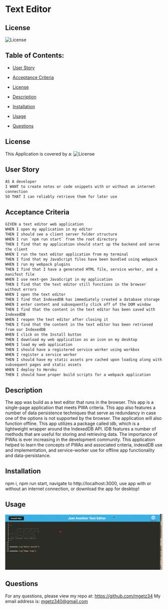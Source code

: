 # Text Editor

## License

![License](https://img.shields.io/badge/license-MIT-green)

## Table of Contents:

- [User Story](#user-story)

- [Acceptance Criteria](#acceptance-criteria)

- [License](#license)

- [Description](#description)

- [Installation](#installation)

- [Usage](#usage)

- [Questions](#questions)

## License

This Application is covered by a: ![License](https://img.shields.io/badge/license-MIT-green)

## User Story

```
AS A developer
I WANT to create notes or code snippets with or without an internet connection
SO THAT I can reliably retrieve them for later use
```

## Acceptance Criteria

```
GIVEN a text editor web application
WHEN I open my application in my editor
THEN I should see a client server folder structure
WHEN I run `npm run start` from the root directory
THEN I find that my application should start up the backend and serve the client
WHEN I run the text editor application from my terminal
THEN I find that my JavaScript files have been bundled using webpack
WHEN I run my webpack plugins
THEN I find that I have a generated HTML file, service worker, and a manifest file
WHEN I use next-gen JavaScript in my application
THEN I find that the text editor still functions in the browser without errors
WHEN I open the text editor
THEN I find that IndexedDB has immediately created a database storage
WHEN I enter content and subsequently click off of the DOM window
THEN I find that the content in the text editor has been saved with IndexedDB
WHEN I reopen the text editor after closing it
THEN I find that the content in the text editor has been retrieved from our IndexedDB
WHEN I click on the Install button
THEN I download my web application as an icon on my desktop
WHEN I load my web application
THEN I should have a registered service worker using workbox
WHEN I register a service worker
THEN I should have my static assets pre cached upon loading along with subsequent pages and static assets
WHEN I deploy to Heroku
THEN I should have proper build scripts for a webpack application
```

## Description

The app was build as a text editor that runs in the browser. This app is a single-page application that meets PWA criteria. This app also features a number of data persistence techniques that serve as redundancy in case one of the options is not supported by the browser. The application will also function offline.
This app utilizes a package called idb, which is a lightweight wrapper around the IndexedDB API. IDB features a number of methods that are useful for storing and retrieving data. The importance of PWAs is ever increasing in the development community. This application helped to learn the concepts of PWAs and associated criteria, indexdDB use and implementation, and service-worker use for offline app functionality and data-persistance.

## Installation

npm i, npm run start, navigate to http://localhost:3000, use app with or without an internet connection, or download the app for desktop!

## Usage

![home screen](./Develop/client/src/images/Screenshot%202023-01-06%20201930.png)

## Questions

For any questions, please view my repo at: https://github.com/mgetz34
My email address is: mgetz340@gmail.com
